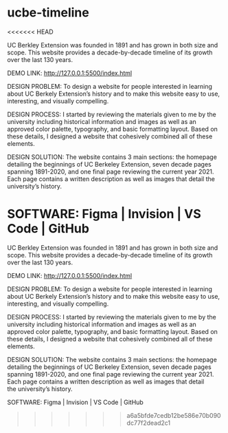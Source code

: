 # ucbe-timeline
<<<<<<< HEAD

UC Berkley Extension was founded in 1891 and has grown in both size and scope. This website provides a decade-by-decade timeline of its growth over the last 130 years.

DEMO LINK: http://127.0.0.1:5500/index.html

DESIGN PROBLEM: To design a website for people interested in learning about UC Berkely Extension’s history and to make this website easy to use, interesting, and visually compelling. 

DESIGN PROCESS: I started by reviewing the materials given to me by the university including historical information and images as well as an approved color palette, typography, and basic formatting layout. Based on these details, I designed a website that cohesively combined all of these elements.

DESIGN SOLUTION: The website contains 3 main sections: the homepage detailing the beginnings of UC Berkeley Extension, seven decade pages spanning 1891-2020, and one final page reviewing the current year 2021. Each page contains a written description as well as images that detail the university’s history.

SOFTWARE: Figma | Invision | VS Code | GitHub
=======
 
UC Berkley Extension was founded in 1891 and has grown in both size and scope. This website provides a decade-by-decade timeline of its growth over the last 130 years. 

DEMO LINK: http://127.0.0.1:5500/index.html
 
DESIGN PROBLEM: To design a website for people interested in learning about UC Berkely Extension’s history and to make this website easy to use, interesting, and visually compelling. 

DESIGN PROCESS: I started by reviewing the materials given to me by the university including historical information and images as well as an approved color palette, typography, and basic formatting layout. Based on these details, I designed a website that cohesively combined all of these elements.

DESIGN SOLUTION: The website contains 3 main sections: the homepage detailing the beginnings of UC Berkeley Extension, seven decade pages spanning 1891-2020, and one final page reviewing the current year 2021. Each page contains a written description as well as images that detail the university’s history.

SOFTWARE: Figma | Invision | VS Code | GitHub
>>>>>>> a6a5bfde7cedb12be586e70b090dc77f2dead2c1
